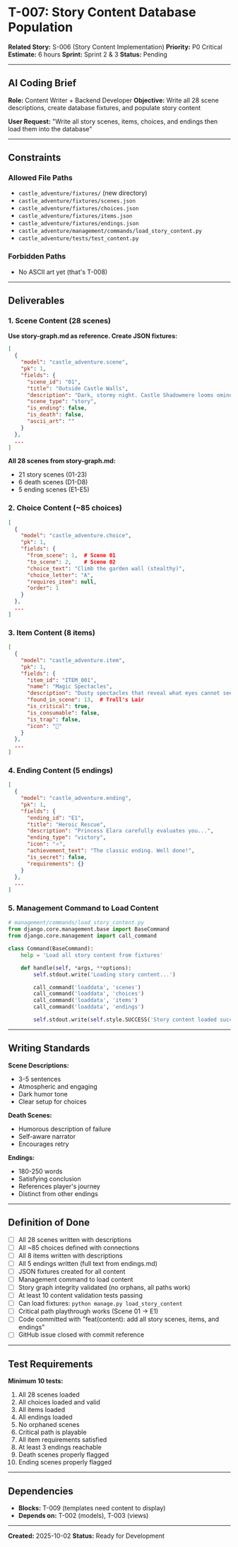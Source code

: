 # T-007: Story Content Database Population

**Related Story:** S-006 (Story Content Implementation)
**Priority:** P0 Critical
**Estimate:** 6 hours
**Sprint:** Sprint 2 & 3
**Status:** Pending

---

## AI Coding Brief

**Role:** Content Writer + Backend Developer
**Objective:** Write all 28 scene descriptions, create database fixtures, and populate story content

**User Request:** "Write all story scenes, items, choices, and endings then load them into the database"

---

## Constraints

### Allowed File Paths
- `castle_adventure/fixtures/` (new directory)
- `castle_adventure/fixtures/scenes.json`
- `castle_adventure/fixtures/choices.json`
- `castle_adventure/fixtures/items.json`
- `castle_adventure/fixtures/endings.json`
- `castle_adventure/management/commands/load_story_content.py`
- `castle_adventure/tests/test_content.py`

### Forbidden Paths
- No ASCII art yet (that's T-008)

---

## Deliverables

### 1. Scene Content (28 scenes)

**Use story-graph.md as reference. Create JSON fixtures:**

```json
[
  {
    "model": "castle_adventure.scene",
    "pk": 1,
    "fields": {
      "scene_id": "01",
      "title": "Outside Castle Walls",
      "description": "Dark, stormy night. Castle Shadowmere looms ominously before you...",
      "scene_type": "story",
      "is_ending": false,
      "is_death": false,
      "ascii_art": ""
    }
  },
  ...
]
```

**All 28 scenes from story-graph.md:**
- 21 story scenes (01-23)
- 6 death scenes (D1-D8)
- 5 ending scenes (E1-E5)

### 2. Choice Content (~85 choices)

```json
[
  {
    "model": "castle_adventure.choice",
    "pk": 1,
    "fields": {
      "from_scene": 1,  # Scene 01
      "to_scene": 2,    # Scene 02
      "choice_text": "Climb the garden wall (stealthy)",
      "choice_letter": "A",
      "requires_item": null,
      "order": 1
    }
  },
  ...
]
```

### 3. Item Content (8 items)

```json
[
  {
    "model": "castle_adventure.item",
    "pk": 1,
    "fields": {
      "item_id": "ITEM_001",
      "name": "Magic Spectacles",
      "description": "Dusty spectacles that reveal what eyes cannot see...",
      "found_in_scene": 13,  # Troll's Lair
      "is_critical": true,
      "is_consumable": false,
      "is_trap": false,
      "icon": "🔮"
    }
  },
  ...
]
```

### 4. Ending Content (5 endings)

```json
[
  {
    "model": "castle_adventure.ending",
    "pk": 1,
    "fields": {
      "ending_id": "E1",
      "title": "Heroic Rescue",
      "description": "Princess Elara carefully evaluates you...",
      "ending_type": "victory",
      "icon": "⭐",
      "achievement_text": "The classic ending. Well done!",
      "is_secret": false,
      "requirements": {}
    }
  },
  ...
]
```

### 5. Management Command to Load Content

```python
# management/commands/load_story_content.py
from django.core.management.base import BaseCommand
from django.core.management import call_command

class Command(BaseCommand):
    help = 'Load all story content from fixtures'

    def handle(self, *args, **options):
        self.stdout.write('Loading story content...')

        call_command('loaddata', 'scenes')
        call_command('loaddata', 'choices')
        call_command('loaddata', 'items')
        call_command('loaddata', 'endings')

        self.stdout.write(self.style.SUCCESS('Story content loaded successfully!'))
```

---

## Writing Standards

**Scene Descriptions:**
- 3-5 sentences
- Atmospheric and engaging
- Dark humor tone
- Clear setup for choices

**Death Scenes:**
- Humorous description of failure
- Self-aware narrator
- Encourages retry

**Endings:**
- 180-250 words
- Satisfying conclusion
- References player's journey
- Distinct from other endings

---

## Definition of Done

- [ ] All 28 scenes written with descriptions
- [ ] All ~85 choices defined with connections
- [ ] All 8 items written with descriptions
- [ ] All 5 endings written (full text from endings.md)
- [ ] JSON fixtures created for all content
- [ ] Management command to load content
- [ ] Story graph integrity validated (no orphans, all paths work)
- [ ] At least 10 content validation tests passing
- [ ] Can load fixtures: `python manage.py load_story_content`
- [ ] Critical path playthrough works (Scene 01 → E1)
- [ ] Code committed with "feat(content): add all story scenes, items, and endings"
- [ ] GitHub issue closed with commit reference

---

## Test Requirements

**Minimum 10 tests:**
1. All 28 scenes loaded
2. All choices loaded and valid
3. All items loaded
4. All endings loaded
5. No orphaned scenes
6. Critical path is playable
7. All item requirements satisfied
8. At least 3 endings reachable
9. Death scenes properly flagged
10. Ending scenes properly flagged

---

## Dependencies

- **Blocks:** T-009 (templates need content to display)
- **Depends on:** T-002 (models), T-003 (views)

---

**Created:** 2025-10-02
**Status:** Ready for Development
